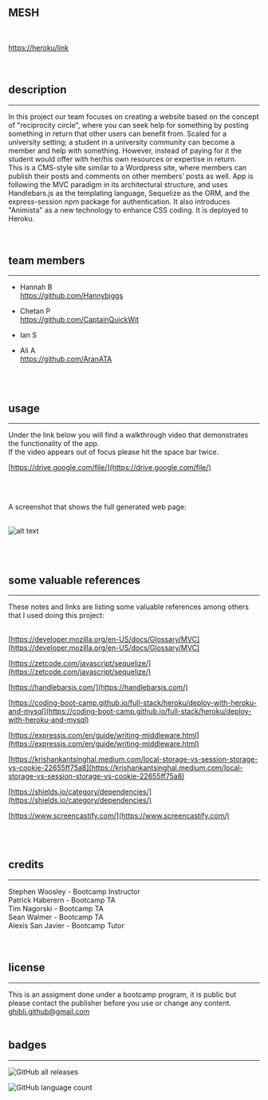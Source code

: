 <br>

## **MESH**<br>
<br>

[https://heroku/link](https://heroku/link)<br>
<br>
<br>

## description

*** 
In this project our team focuses on creating a website based on the concept of "reciprocity circle", where you can seek help for something by posting something in return that other users can benefit from. Scaled for a university setting; a student in a university community can become a member and help with something. However, instead of paying for it the student would offer with her/his own resources or expertise in return.<br>
This is a CMS-style site similar to a Wordpress site, where members can publish their posts and comments on other members’ posts as well. App is following the MVC paradigm in its architectural structure, and uses Handlebars.js as the templating language, Sequelize as the ORM, and the express-session npm package for authentication. It also introduces "Animista" as a new technology to enhance CSS coding. It is deployed to Heroku.  
<br>
<br>

## team members

***

* Hannah B<br>
https://github.com/Hannybiggs<br>

* Chetan P<br>
https://github.com/CaptainQuickWit<br>

* Ian S<br>

* Ali A<br>
https://github.com/AranATA<br> 
<br>
<br>

## usage

***

Under the link below you will find a walkthrough video that demonstrates the functionality of the app. <br>
If the video appears out of focus please hit the space bar twice.

[https://drive.google.com/file/](https://drive.google.com/file/)

<br>
<br>

A screenshot that shows the full generated web page:<br>
<br>

![alt text](/images/scrshot-mesh.png)

<br>
<br>

## some valuable references

***

These notes and links are listing some valuable references among others that I used doing this project:<br>
<br>

[https://developer.mozilla.org/en-US/docs/Glossary/MVC](https://developer.mozilla.org/en-US/docs/Glossary/MVC)

[https://zetcode.com/javascript/sequelize/](https://zetcode.com/javascript/sequelize/)

[https://handlebarsjs.com/](https://handlebarsjs.com/)

[https://coding-boot-camp.github.io/full-stack/heroku/deploy-with-heroku-and-mysql](https://coding-boot-camp.github.io/full-stack/heroku/deploy-with-heroku-and-mysql)

[https://expressjs.com/en/guide/writing-middleware.html](https://expressjs.com/en/guide/writing-middleware.html)

[https://krishankantsinghal.medium.com/local-storage-vs-session-storage-vs-cookie-22655ff75a8](https://krishankantsinghal.medium.com/local-storage-vs-session-storage-vs-cookie-22655ff75a8)

[https://shields.io/category/dependencies/](https://shields.io/category/dependencies/)

[https://www.screencastify.com/](https://www.screencastify.com/)

<br>
<br>

## credits

***

Stephen Woosley - Bootcamp Instructor<br>
Patrick Haberern - Bootcamp TA<br>
Tim Nagorski - Bootcamp TA<br>
Sean Walmer - Bootcamp TA<br>
Alexis San Javier - Bootcamp Tutor<br>
<br>
<br>

## license

***

This is an assigment done under a bootcamp program, it is public but please contact the publisher before you use or
change any content.<br>
ghibli.github@gmail.com
<br>
<br>

## badges

***

![GitHub all releases](https://img.shields.io/github/downloads/AranATA/tech-blog/total)

![GitHub language count](https://img.shields.io/github/languages/count/AranATA/tech-blog)
<br>
<br>
